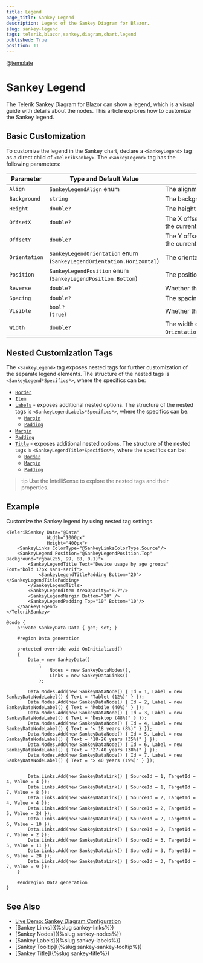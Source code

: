```yaml
---
title: Legend
page_title: Sankey Legend
description: Legend of the Sankey Diagram for Blazor.
slug: sankey-legend
tags: telerik,blazor,sankey,diagram,chart,legend
published: True
position: 11
---
```

@[template](/_contentTemplates/common/parameters-table-styles.md#table-layout)

# Sankey Legend

The Telerik Sankey Diagram for Blazor can show a legend, which is a visual guide with details about the nodes. This article explores how to customize the Sankey legend.

## Basic Customization

To customize the legend in the Sankey chart, declare a `<SankeyLegend>` tag as a direct child of `<TelerikSankey>`. The `<SankeyLegend>` tag has the following parameters:

| Parameter | Type and Default&nbsp;Value | Description |
| --------- | ---- | ----------- |
| `Align` | `SankeyLegendAlign` enum | The alignment of the legend. |
| `Background` | `string`  | The background color of the legend. |
| `Height` | `double?`  | The height of the legend. |
| `OffsetX` | `double?`  | The X offset of the legend. The offset is relative to the current position of the legend. |
| `OffsetY` | `double?`  | The Y offset of the legend. The offset is relative to the current position of the legend. |
| `Orientation` | `SankeyLegendOrientation` enum <br/> (`SankeyLegendOrientation.Horizontal`)  | The orientation of the legend. |
| `Position` | `SankeyLegendPosition` enum <br/> (`SankeyLegendPosition.Bottom`)| The position of the legend. |
| `Reverse` | `double?`  | Whether the legend items are reversed. |
| `Spacing` | `double?`  | The spacing between the labels of the legend. |
| `Visible` | `bool?` <br/> (`true`) | Whether the legend is visible. |
| `Width` | `double?`  | The width of the legend. Applies when `Orientation="SankeyLegendOrientation.Horizontal"`. |


## Nested Customization Tags

The `<SankeyLegend>` tag exposes nested tags for further customization of the separate legend elements. The structure of the nested tags is `<SankeyLegend*Specifics*>`, where the specifics can be:

* [`Border`](/blazor-ui/api/telerik.blazor.components.sankeylegendborder)
* [`Item`](/blazor-ui/api/telerik.blazor.components.sankeylegenditem)
* [`Labels`](/blazor-ui/api/telerik.blazor.components.sankeylegendlabels) - exposes additional nested options. The structure of the nested tags is `<SankeyLegendLabels*Specifics*>`, where the specifics can be:
    * [`Margin`](/blazor-ui/api/telerik.blazor.components.sankeylegendlabelsmargin)
    * [`Padding`](/blazor-ui/api/telerik.blazor.components.sankeylegendlabelspadding)
* [`Margin`](/blazor-ui/api/telerik.blazor.components.sankeylegendmargin)
* [`Padding`](/blazor-ui/api/telerik.blazor.components.sankeylegendpadding)
* [`Title`](/blazor-ui/api/telerik.blazor.components.sankeylegendtitle) - exposes additional nested options. The structure of the nested tags is `<SankeyLegendTitle*Specifics*>`, where the specifics can be:
    * [`Border`](/blazor-ui/api/telerik.blazor.components.sankeylegendtitleborder)
    * [`Margin`](/blazor-ui/api/telerik.blazor.components.sankeylegendtitlemargin)
    * [`Padding`](/blazor-ui/api/telerik.blazor.components.sankeylegendtitlepadding)  

>tip Use the IntelliSense to explore the nested tags and their properties.

## Example

Customize the Sankey legend by using nested tag settings.

````CSHTML
<TelerikSankey Data="@Data"
               Width="1000px"
               Height="400px">
    <SankeyLinks ColorType="@SankeyLinksColorType.Source"/>
    <SankeyLegend Position="@SankeyLegendPosition.Top" Background="rgba(255, 99, 88, 0.1)">
        <SankeyLegendTitle Text="Device usage by age groups" Font="bold 17px sans-serif">
            <SankeyLegendTitlePadding Bottom="20"></SankeyLegendTitlePadding>
        </SankeyLegendTitle>        
        <SankeyLegendItem AreaOpacity="0.7"/>
        <SankeyLegendMargin Bottom="20" />
        <SankeyLegendPadding Top="10" Bottom="10"/>
    </SankeyLegend>
</TelerikSankey>

@code {
    private SankeyData Data { get; set; }

    #region Data generation

    protected override void OnInitialized()
    {
        Data = new SankeyData()
            {
                Nodes = new SankeyDataNodes(),
                Links = new SankeyDataLinks()
            };

        Data.Nodes.Add(new SankeyDataNode() { Id = 1, Label = new SankeyDataNodeLabel() { Text = "Tablet (12%)" } });
        Data.Nodes.Add(new SankeyDataNode() { Id = 2, Label = new SankeyDataNodeLabel() { Text = "Mobile (40%)" } });
        Data.Nodes.Add(new SankeyDataNode() { Id = 3, Label = new SankeyDataNodeLabel() { Text = "Desktop (48%)" } });
        Data.Nodes.Add(new SankeyDataNode() { Id = 4, Label = new SankeyDataNodeLabel() { Text = "< 18 years (8%)" } });
        Data.Nodes.Add(new SankeyDataNode() { Id = 5, Label = new SankeyDataNodeLabel() { Text = "18-26 years (35%)" } });
        Data.Nodes.Add(new SankeyDataNode() { Id = 6, Label = new SankeyDataNodeLabel() { Text = "27-40 years (38%)" } });
        Data.Nodes.Add(new SankeyDataNode() { Id = 7, Label = new SankeyDataNodeLabel() { Text = "> 40 years (19%)" } });


        Data.Links.Add(new SankeyDataLink() { SourceId = 1, TargetId = 4, Value = 4 });
        Data.Links.Add(new SankeyDataLink() { SourceId = 1, TargetId = 7, Value = 8 });
        Data.Links.Add(new SankeyDataLink() { SourceId = 2, TargetId = 4, Value = 4 });
        Data.Links.Add(new SankeyDataLink() { SourceId = 2, TargetId = 5, Value = 24 });
        Data.Links.Add(new SankeyDataLink() { SourceId = 2, TargetId = 6, Value = 10 });
        Data.Links.Add(new SankeyDataLink() { SourceId = 2, TargetId = 7, Value = 2 });
        Data.Links.Add(new SankeyDataLink() { SourceId = 3, TargetId = 5, Value = 11 });
        Data.Links.Add(new SankeyDataLink() { SourceId = 3, TargetId = 6, Value = 28 });
        Data.Links.Add(new SankeyDataLink() { SourceId = 3, TargetId = 7, Value = 9 });
    }

    #endregion Data generation
}
````

## See Also

* [Live Demo: Sankey Diagram Configuration](https://demos.telerik.com/blazor-ui/sankey/configuration)
* [Sankey Links]({%slug sankey-links%})
* [Sankey Nodes]({%slug sankey-nodes%})
* [Sankey Labels]({%slug sankey-labels%})
* [Sankey Tooltip]({%slug sankey-sankey-tooltip%})
* [Sankey Title]({%slug sankey-title%})